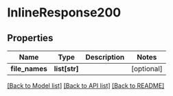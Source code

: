# InlineResponse200

## Properties
Name | Type | Description | Notes
------------ | ------------- | ------------- | -------------
**file_names** | **list[str]** |  | [optional] 

[[Back to Model list]](../README.md#documentation-for-models) [[Back to API list]](../README.md#documentation-for-api-endpoints) [[Back to README]](../README.md)


